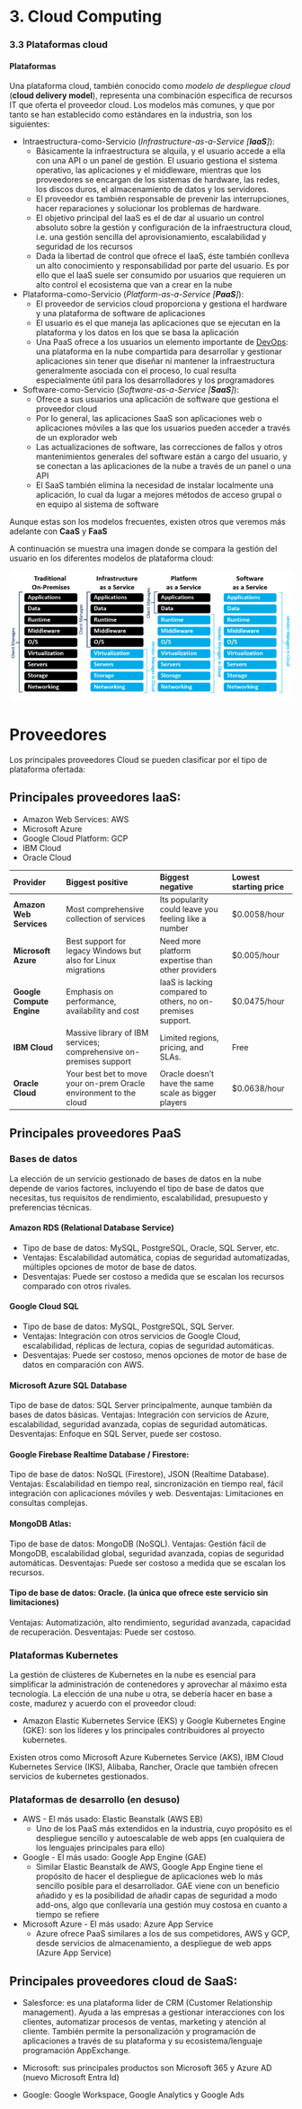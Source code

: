 # 3. Cloud Computing

### 3.3 Plataformas cloud

#### Plataformas

Una plataforma cloud, también conocido como *modelo de despliegue cloud* (**cloud delivery model**), representa una combinación especifica de recursos IT que oferta el proveedor cloud. Los modelos más comunes, y que por tanto se han establecido como estándares en la industria, son los siguientes:

* Intraestructura-como-Servicio (*Infrastructure-as-a-Service [**IaaS**]*):
  * Básicamente la infraestructura se alquila, y el usuario accede a ella con una API o un panel de gestión. El usuario gestiona el sistema operativo, las aplicaciones y el middleware, mientras que los proveedores se encargan de los sistemas de hardware, las redes, los discos duros, el almacenamiento de datos y los servidores. 
  * El proveedor es también responsable de prevenir las interrupciones, hacer reparaciones y solucionar los problemas de hardware.
  * El objetivo principal del IaaS es el de dar al usuario un control absoluto sobre la gestión y configuración de la infraestructura cloud, i.e. una gestión sencilla del aprovisionamiento, escalabilidad y seguridad de los recursos
  * Dada la libertad de control que ofrece el IaaS, éste también conlleva un alto conocimiento y responsabilidad por parte del usuario. Es por ello que el IaaS suele ser consumido por usuarios que requieren un alto control el ecosistema que van a crear en la nube 
* Plataforma-como-Servicio (*Platform-as-a-Service [**PaaS**]*):
  * El proveedor de servicios cloud proporciona y gestiona el hardware y una plataforma de software de aplicaciones
  * El usuario es el que maneja las aplicaciones que se ejecutan en la plataforma y los datos en los que se basa la aplicación 
  * Una PaaS ofrece a los usuarios un elemento importante de [DevOps](https://www.redhat.com/es/topics/devops): una plataforma en la nube compartida para desarrollar y gestionar aplicaciones sin tener que diseñar ni mantener la infraestructura generalmente asociada con el proceso, lo cual resulta especialmente útil para los desarrolladores y los programadores
* Software-como-Servicio (*Software-as-a-Service [**SaaS**]*):
  * Ofrece a sus usuarios una aplicación de software que gestiona el proveedor cloud
  * Por lo general, las aplicaciones SaaS son aplicaciones web o aplicaciones móviles a las que los usuarios pueden acceder a través de un explorador web
  * Las actualizaciones de software, las correcciones de fallos y otros mantenimientos generales del software están a cargo del usuario, y se conectan a las aplicaciones de la nube a través de un panel o una API
  * El SaaS también elimina la necesidad de instalar localmente una aplicación, lo cual da lugar a mejores métodos de acceso grupal o en equipo al sistema de software

Aunque estas son los modelos frecuentes, existen otros que veremos más adelante con **CaaS** y **FaaS**

A continuación se muestra una imagen donde se compara la gestión del usuario en los diferentes modelos de plataforma cloud: 

<img src="images/iaas-paas-saas.png" alt="iaas-paas-saas" style="zoom:75%;" />

# Proveedores

Los principales proveedores Cloud se pueden clasificar por el tipo de plataforma ofertada:

## Principales proveedores IaaS:

  * Amazon Web Services: AWS
  * Microsoft Azure
  * Google Cloud Platform: GCP
  * IBM Cloud
  * Oracle Cloud

  | Provider                  | Biggest positive                                             | Biggest negative                                            | Lowest starting price |
  | :------------------------ | :----------------------------------------------------------- | :---------------------------------------------------------- | :-------------------- |
  | **Amazon Web Services**   | Most comprehensive collection of services                    | Its popularity could leave you feeling like a number        | $0.0058/hour          |
  | **Microsoft Azure**       | Best support for legacy Windows but also for Linux migrations | Need more platform expertise than other providers           | $0.005/hour           |
  | **Google Compute Engine** | Emphasis on performance, availability and cost               | IaaS is lacking compared to others, no on-premises support. | $0.0475/hour          |
  | **IBM Cloud**             | Massive library of IBM services; comprehensive on-premises support | Limited regions, pricing, and SLAs.                         | Free                  |
  | **Oracle Cloud**          | Your best bet to move your on-prem Oracle environment to the cloud | Oracle doesn’t have the same scale as bigger players        | $0.0638/hour          |

## Principales proveedores PaaS
### Bases de datos

La elección de un servicio gestionado de bases de datos en la nube depende de varios factores, incluyendo el tipo de base de datos que necesitas, tus requisitos de rendimiento, escalabilidad, presupuesto y preferencias técnicas. 

#### Amazon RDS (Relational Database Service)
- Tipo de base de datos: MySQL, PostgreSQL, Oracle, SQL Server, etc.
- Ventajas: Escalabilidad automática, copias de seguridad automatizadas, múltiples opciones de motor de base de datos.
- Desventajas: Puede ser costoso a medida que se escalan los recursos comparado con otros rivales.

#### Google Cloud SQL
- Tipo de base de datos: MySQL, PostgreSQL, SQL Server.
- Ventajas: Integración con otros servicios de Google Cloud, escalabilidad, réplicas de lectura, copias de seguridad automáticas.
- Desventajas: Puede ser costoso, menos opciones de motor de base de datos en comparación con AWS.

#### Microsoft Azure SQL Database
Tipo de base de datos: SQL Server principalmente, aunque también da bases de datos básicas.
Ventajas: Integración con servicios de Azure, escalabilidad, seguridad avanzada, copias de seguridad automáticas.
Desventajas: Enfoque en SQL Server, puede ser costoso.

#### Google Firebase Realtime Database / Firestore:
Tipo de base de datos: NoSQL (Firestore), JSON (Realtime Database).
Ventajas: Escalabilidad en tiempo real, sincronización en tiempo real, fácil integración con aplicaciones móviles y web.
Desventajas: Limitaciones en consultas complejas.

#### MongoDB Atlas:
Tipo de base de datos: MongoDB (NoSQL).
Ventajas: Gestión fácil de MongoDB, escalabilidad global, seguridad avanzada, copias de seguridad automáticas.
Desventajas: Puede ser costoso a medida que se escalan los recursos.

#### Tipo de base de datos: Oracle. (la única que ofrece este servicio sin limitaciones)
Ventajas: Automatización, alto rendimiento, seguridad avanzada, capacidad de recuperación.
Desventajas: Puede ser costoso.

### Plataformas Kubernetes

La gestión de clústeres de Kubernetes en la nube es esencial para simplificar la administración de contenedores y aprovechar al máximo esta tecnología. La elección de una nube u otra, se debería hacer en base a coste, madurez y acuerdo con el proveedor cloud:

* Amazon Elastic Kubernetes Service (EKS) y Google Kubernetes Engine (GKE): son los líderes y los principales contribuidores al proyecto kubernetes.

Existen otros como Microsoft Azure Kubernetes Service (AKS), IBM Cloud Kubernetes Service (IKS), Alibaba, Rancher, Oracle que también ofrecen servicios de kubernetes gestionados.
  

### Plataformas de desarrollo (en desuso)

  * AWS - El más usado: Elastic Beanstalk (AWS EB)
    * Uno de los PaaS más extendidos en la industria, cuyo propósito es el despliegue sencillo y autoescalable de web apps (en cualquiera de los lenguajes principales para ello)
  * Google - El más usado: Google App Engine (GAE)
    * Similar Elastic Beanstalk de AWS, Google App Engine tiene el propósito de hacer el despliegue de aplicaciones web lo más sencillo posible para el desarrollador. GAE viene con un beneficio añadido y es la posibilidad de añadir capas de seguridad a modo add-ons, algo que conllevaría una gestión muy costosa en cuanto a tiempo se refiere
  * Microsoft Azure - El más usado: Azure App Service
    * Azure ofrece PaaS similares a los de sus competidores, AWS y GCP, desde servicios de almacenamiento, a despliegue de web apps (Azure App Service)

## Principales proveedores cloud de SaaS:

  * Salesforce: es una plataforma líder de CRM (Customer Relationship management). Ayuda a las empresas a gestionar interacciones con los clientes, automatizar procesos de ventas, marketing y atención al cliente. También permite la personalización y programación de aplicaciones a través de su plataforma y su ecosistema/lenguaje programación AppExchange.
    
  * Microsoft: sus principales productos son Microsoft 365 y Azure AD (nuevo Microsoft Entra Id) 
    
  * Google: Google Workspace, Google Analytics y Google Ads
